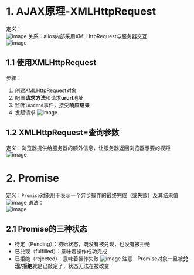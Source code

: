 # 1. AJAX原理-XMLHttpRequest
定义：  
![image](https://github.com/Happy-jianghui/Frontend-Learning/assets/98568967/9b1f0f60-0609-4fb9-8ea2-171f7af35ff9)
关系：aiios内部采用XMLHttpRequest与服务器交互  
![image](https://github.com/Happy-jianghui/Frontend-Learning/assets/98568967/3d5412be-4f59-4149-9973-ced79a5c02bb)

## 1.1 使用XMLHttpRequest
步骤：
 1. 创建XMLHttpRequest对象
 2. 配置**请求方法**和请求**ururl**地址
 3. 监听`loadend`事件，接受**响应结果**
 4. 发起请求
  ![image](https://github.com/Happy-jianghui/Frontend-Learning/assets/98568967/2f4f091a-3f06-4c33-a6d1-fc92c6e11d52)


## 1.2 XMLHttpRequest=查询参数
定义：浏览器提供给服务器的额外信息，让服务器返回浏览器想要的视距  
![image](https://github.com/Happy-jianghui/Frontend-Learning/assets/98568967/c52e1798-a5e7-4df1-9716-e7fe4274764f)



# 2. Promise
定义：`Promise`对象用于表示一个异步操作的最终完成（或失败）及其结果值  
![image](https://github.com/Happy-jianghui/Frontend-Learning/assets/98568967/80df1f33-563f-4f5b-9ec3-8b6adaa26bba)
语法：  
![image](https://github.com/Happy-jianghui/Frontend-Learning/assets/98568967/470487bc-9ef5-48b4-acd3-b86211b8312e)

## 2.1 Promise的三种状态
 - 待定（Pending）：初始状态，既没有被兑现，也没有被拒绝
 - 已兑现（fulfilled）：意味着操作成功完成
 - 已拒绝（rejceted）：意味着操作失败
![image](https://github.com/Happy-jianghui/Frontend-Learning/assets/98568967/bc7780e2-bc25-48a0-aebd-2f10bd3a3aa2)
注意：Promise对象一旦被**兑现/拒绝**就是已敲定了，状态无法在被改变












